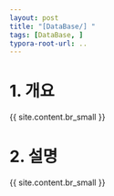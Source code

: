 ```yaml
---
layout: post
title: "[DataBase/] "
tags: [DataBase, ]
typora-root-url: ..
---
```


# 1. 개요
{{ site.content.br_small }}


# 2. 설명
{{ site.content.br_small }}
